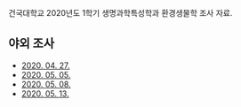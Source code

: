 건국대학교 2020년도 1학기 생명과학특성학과 환경생물학 조사 자료.

## 야외 조사

* [2020. 04. 27.](2020-04-27)
* [2020. 05. 05.](2020-05-05)
* [2020. 05. 08.](2020-05-08)
* [2020. 05. 13.](2020-05-13)

